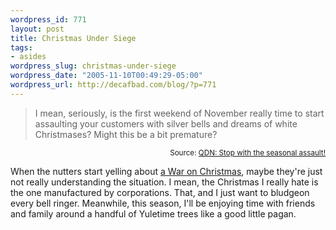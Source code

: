```yaml
--- 
wordpress_id: 771
layout: post
title: Christmas Under Siege
tags: 
- asides
wordpress_slug: christmas-under-siege
wordpress_date: "2005-11-10T00:49:29-05:00"
wordpress_url: http://decafbad.com/blog/?p=771
---
```

<blockquote cite="http://q.queso.com/archives/001800">I mean, seriously, is the first weekend of November really time to start assaulting your customers with silver bells and dreams of white Christmases? Might this be a bit premature?</blockquote>
<small style="text-align:right; display:block">Source: <a href="http://q.queso.com/archives/001800">QDN: Stop with the seasonal assault!</a></small>

When the nutters start yelling about [a War on Christmas][war], maybe they're just not really understanding the situation.  I mean, the Christmas I really hate is the one manufactured by corporations.  That, and I just want to bludgeon every bell ringer.  Meanwhile, this season, I'll be enjoying time with friends and family around a handful of Yuletime trees like a good little pagan.

[war]: http://mediamatters.org/items/200510240015

<!-- tags: christmas -->
